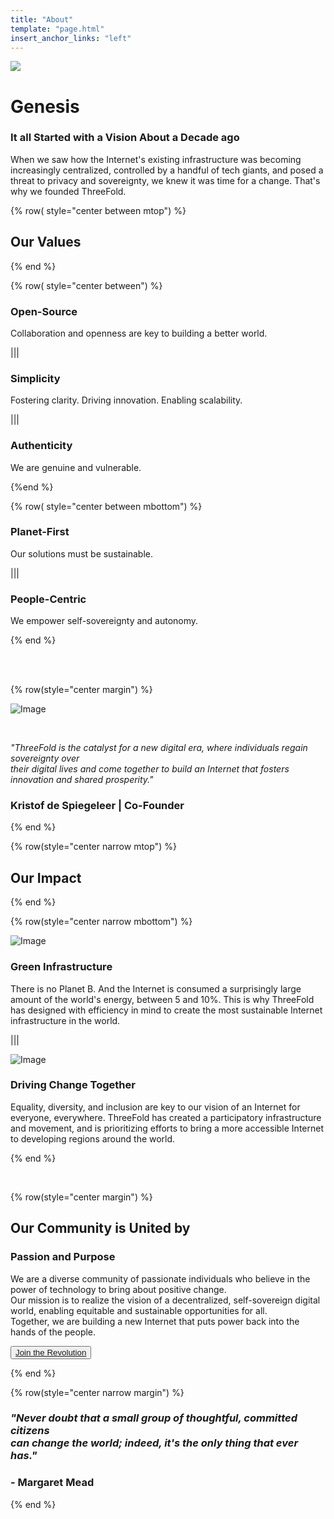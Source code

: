 ```yaml
---
title: "About"
template: "page.html"
insert_anchor_links: "left"
---
```

<!-- section 1 (header) -->

<div class="text-gray-900 bg-cover bg-no-repeat" style="background-image:url(BG_wide.png);background-position:right">
    <div class="h-full">
      <div class="flex flex-col items-center md:flex-row">
       <div class="w-full md:w-1/2">
          <div class="block">
            <img
                src="header_about.png" class="w-full h-full"/>
          </div>
        </div>
        <div class="flex flex-col items-start justify-center w-full lg:py-24 py-6 md:w-1/2">
          <div class="flex flex-col items-start justify-center p-6">
            <h1>Genesis</strong></h1>
            <h3 class="my-1"><b>It all Started with a Vision About a Decade ago</b></h3>
            <p>When we saw how the Internet's existing infrastructure was becoming increasingly centralized, controlled by a handful of tech giants, and posed a threat to privacy and sovereignty, we knew it was time for a change. That's why we founded ThreeFold.</p>
          </div>
        </div>
      </div>
    </div>
  </div>



<!-- section 2 -->

{% row( style="center between mtop") %}

<!-- bgColor="#ececec" -->

## **Our Values**

{% end %}

{% row( style="center between") %}

### **Open-Source**
Collaboration and openness are key to building a better world.

|||

### **Simplicity**
Fostering clarity. Driving innovation. Enabling scalability.

|||

### **Authenticity**
We are genuine and vulnerable.

{%end %}

{% row( style="center between mbottom") %}

### **Planet-First**
Our solutions must be sustainable.

|||

### **People-Centric**
We empower self-sovereignty and autonomy.

{% end %}



<br>

<br>

<!-- section 3 -->

<div class="bgtest">

{% row(style="center margin") %}

![Image](KDS.png#mx-auto)

<br>


<i>"ThreeFold is the catalyst for a new digital era, where individuals regain sovereignty over <br>their digital lives and come together to build an Internet that fosters innovation and shared prosperity." </i>

### **Kristof de Spiegeleer** | Co-Founder

{% end %}

</div>

<!-- section 4-->

{% row(style="center narrow mtop") %}

## **Our Impact**

{% end %}

{% row(style="center narrow mbottom") %}

![Image](earth.png#medium)

### **Green Infrastructure**

There is no Planet B. And the Internet is consumed a surprisingly large amount of the world's energy, between 5 and 10%. This is why ThreeFold has designed with efficiency in mind to create the most sustainable Internet infrastructure in the world. 

|||

![Image](community.png#medium)

### **Driving Change Together**

Equality, diversity, and inclusion are key to our vision of an Internet for everyone, everywhere. ThreeFold has created a participatory infrastructure and movement, and is prioritizing efforts to bring a more accessible Internet to developing regions around the world.

{% end %}

<br>

<!-- section 5 -->

<div class="bgtest2">

{% row(style="center margin") %}

## Our Community is United by
### **Passion and Purpose**

We are a diverse community of passionate individuals who believe in the power of technology to bring about positive change.<br>
Our mission is to realize the vision of a decentralized, self-sovereign digital world, enabling equitable and sustainable opportunities for all.<br> Together, we are building a new Internet that puts power back into the hands of the people.

<button>[Join the Revolution](https://t.me/threefold)</button>

{% end %}

</div>

<!-- section 6 -->

{% row(style="center narrow  margin") %}

### <i>**"Never doubt that a small group of thoughtful, committed citizens <br> can change the world; indeed, it's the only thing that ever has."**</i> 
### - Margaret Mead

{% end %}

<style>

.bgtest{

  background-image: url("about/checkerboard.png");
  background-position: center;
  background-repeat: no-repeat;
  background-size: cover;
}

.bgtest2{

  background-image: url("about/checker4.png");
  background-position: center;
  background-repeat: no-repeat;
  background-size: cover;
}
  
  </style>
